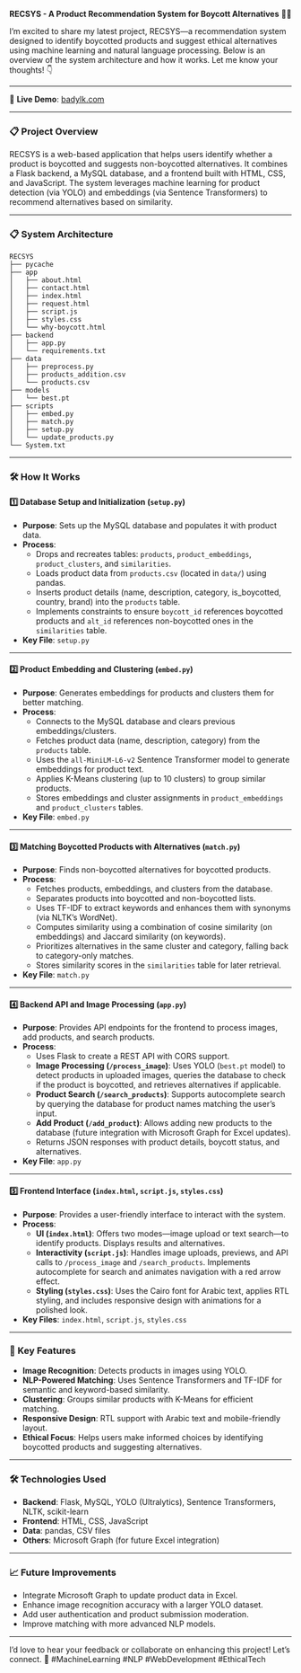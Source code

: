 **RECSYS - A Product Recommendation System for Boycott Alternatives** 🚫🌟

I’m excited to share my latest project, RECSYS—a recommendation system designed to identify boycotted products and suggest ethical alternatives using machine learning and natural language processing. Below is an overview of the system architecture and how it works. Let me know your thoughts! 👇

---

🚀 **Live Demo**: [badylk.com](https://badeelk-bkhdhudqbcbwchca.southafricanorth-01.azurewebsites.net/index.html) 

---

### 📋 Project Overview
RECSYS is a web-based application that helps users identify whether a product is boycotted and suggests non-boycotted alternatives. It combines a Flask backend, a MySQL database, and a frontend built with HTML, CSS, and JavaScript. The system leverages machine learning for product detection (via YOLO) and embeddings (via Sentence Transformers) to recommend alternatives based on similarity.

---

### 📋 System Architecture
```
RECSYS
├── pycache
├── app
│   ├── about.html
│   ├── contact.html
│   ├── index.html
│   ├── request.html
│   ├── script.js
│   ├── styles.css
│   └── why-boycott.html
├── backend
│   ├── app.py
│   └── requirements.txt
├── data
│   ├── preprocess.py
│   ├── products_addition.csv
│   └── products.csv
├── models
│   └── best.pt
├── scripts
│   ├── embed.py
│   ├── match.py
│   ├── setup.py
│   └── update_products.py
└── System.txt
```
---

### 🛠️ How It Works

#### 1️⃣ Database Setup and Initialization (`setup.py`)
- **Purpose**: Sets up the MySQL database and populates it with product data.
- **Process**:
  - Drops and recreates tables: `products`, `product_embeddings`, `product_clusters`, and `similarities`.
  - Loads product data from `products.csv` (located in `data/`) using pandas.
  - Inserts product details (name, description, category, is_boycotted, country, brand) into the `products` table.
  - Implements constraints to ensure `boycott_id` references boycotted products and `alt_id` references non-boycotted ones in the `similarities` table.
- **Key File**: `setup.py`

---

#### 2️⃣ Product Embedding and Clustering (`embed.py`)
- **Purpose**: Generates embeddings for products and clusters them for better matching.
- **Process**:
  - Connects to the MySQL database and clears previous embeddings/clusters.
  - Fetches product data (name, description, category) from the `products` table.
  - Uses the `all-MiniLM-L6-v2` Sentence Transformer model to generate embeddings for product text.
  - Applies K-Means clustering (up to 10 clusters) to group similar products.
  - Stores embeddings and cluster assignments in `product_embeddings` and `product_clusters` tables.
- **Key File**: `embed.py`

---

#### 3️⃣ Matching Boycotted Products with Alternatives (`match.py`)
- **Purpose**: Finds non-boycotted alternatives for boycotted products.
- **Process**:
  - Fetches products, embeddings, and clusters from the database.
  - Separates products into boycotted and non-boycotted lists.
  - Uses TF-IDF to extract keywords and enhances them with synonyms (via NLTK’s WordNet).
  - Computes similarity using a combination of cosine similarity (on embeddings) and Jaccard similarity (on keywords).
  - Prioritizes alternatives in the same cluster and category, falling back to category-only matches.
  - Stores similarity scores in the `similarities` table for later retrieval.
- **Key File**: `match.py`

---

#### 4️⃣ Backend API and Image Processing (`app.py`)
- **Purpose**: Provides API endpoints for the frontend to process images, add products, and search products.
- **Process**:
  - Uses Flask to create a REST API with CORS support.
  - **Image Processing (`/process_image`)**: Uses YOLO (`best.pt` model) to detect products in uploaded images, queries the database to check if the product is boycotted, and retrieves alternatives if applicable.
  - **Product Search (`/search_products`)**: Supports autocomplete search by querying the database for product names matching the user’s input.
  - **Add Product (`/add_product`)**: Allows adding new products to the database (future integration with Microsoft Graph for Excel updates).
  - Returns JSON responses with product details, boycott status, and alternatives.
- **Key File**: `app.py`

---

#### 5️⃣ Frontend Interface (`index.html`, `script.js`, `styles.css`)
- **Purpose**: Provides a user-friendly interface to interact with the system.
- **Process**:
  - **UI (`index.html`)**: Offers two modes—image upload or text search—to identify products. Displays results and alternatives.
  - **Interactivity (`script.js`)**: Handles image uploads, previews, and API calls to `/process_image` and `/search_products`. Implements autocomplete for search and animates navigation with a red arrow effect.
  - **Styling (`styles.css`)**: Uses the Cairo font for Arabic text, applies RTL styling, and includes responsive design with animations for a polished look.
- **Key Files**: `index.html`, `script.js`, `styles.css`

---

### 🌟 Key Features
- **Image Recognition**: Detects products in images using YOLO.
- **NLP-Powered Matching**: Uses Sentence Transformers and TF-IDF for semantic and keyword-based similarity.
- **Clustering**: Groups similar products with K-Means for efficient matching.
- **Responsive Design**: RTL support with Arabic text and mobile-friendly layout.
- **Ethical Focus**: Helps users make informed choices by identifying boycotted products and suggesting alternatives.

---

### 🛠️ Technologies Used
- **Backend**: Flask, MySQL, YOLO (Ultralytics), Sentence Transformers, NLTK, scikit-learn
- **Frontend**: HTML, CSS, JavaScript
- **Data**: pandas, CSV files
- **Others**: Microsoft Graph (for future Excel integration)

---

### 📈 Future Improvements
- Integrate Microsoft Graph to update product data in Excel.
- Enhance image recognition accuracy with a larger YOLO dataset.
- Add user authentication and product submission moderation.
- Improve matching with more advanced NLP models.

---

I’d love to hear your feedback or collaborate on enhancing this project! Let’s connect. 💬 #MachineLearning #NLP #WebDevelopment #EthicalTech
